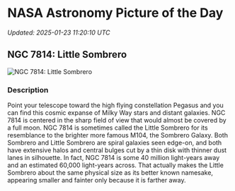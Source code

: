 # NASA Astronomy Picture of the Day

_Updated: 2025-01-23 11:20:10 UTC_

## NGC 7814: Little Sombrero

![NGC 7814: Little Sombrero](https://apod.nasa.gov/apod/image/2501/NGC_7814_crop-rev-1_1024.jpg)

### Description

Point your telescope toward the high flying constellation Pegasus and you can find this cosmic expanse of Milky Way stars and distant galaxies. NGC 7814 is centered in the sharp field of view that would almost be covered by a full moon. NGC 7814 is sometimes called the Little Sombrero for its resemblance to the brighter more famous M104, the Sombrero Galaxy. Both Sombrero and Little Sombrero are spiral galaxies seen edge-on, and both have extensive halos and central bulges cut by a thin disk with thinner dust lanes in silhouette. In fact, NGC 7814 is some 40 million light-years away and an estimated 60,000 light-years across. That actually makes the Little Sombrero about the same physical size as its better known namesake, appearing smaller and fainter only because it is farther away.
